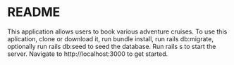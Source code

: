 # README
This application allows users to book various adventure cruises.
To use this aplication, clone or download it, run bundle install, run rails db:migrate, optionally run rails db:seed to seed the database.
Run rails s to start the server.
Navigate to http://localhost:3000 to get started.